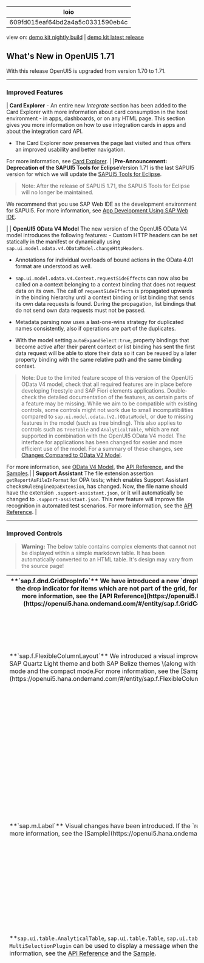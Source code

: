 <!-- loio609fd015eaf64bd2a4a5c0331590eb4c -->

| loio |
| -----|
| 609fd015eaf64bd2a4a5c0331590eb4c |

<div id="loio">

view on: [demo kit nightly build](https://openui5nightly.hana.ondemand.com/#/topic/609fd015eaf64bd2a4a5c0331590eb4c) | [demo kit latest release](https://openui5.hana.ondemand.com/#/topic/609fd015eaf64bd2a4a5c0331590eb4c)</div>

## What's New in OpenUI5 1.71

With this release OpenUI5 is upgraded from version 1.70 to 1.71.

***

<a name="loio609fd015eaf64bd2a4a5c0331590eb4c__section_qwl_pb5_zcb"/>

### Improved Features

| **Card Explorer** -   An entire new *Integrate* section has been added to the Card Explorer with more information about card consumption in the host environment - in apps, dashboards, or on any HTML page. This section gives you more information on how to use integration cards in apps and about the integration card API.

-   The Card Explorer now preserves the page last visited and thus offers an improved usability and better navigation.

 For more information, see [Card Explorer](https://openui5.hana.ondemand.com/test-resources/sap/ui/integration/demokit/cardExplorer/index.html). |
|**Pre-Announcement: Deprecation of the SAPUI5 Tools for Eclipse**Version 1.71 is the last SAPUI5 version for which we will update the [SAPUI5 Tools for Eclipse](https://tools.hana.ondemand.com/#sapui5).

> Note:
> After the release of SAPUI5 1.71, the SAPUI5 Tools for Eclipse will no longer be maintained.
> 
> 

We recommend that you use SAP Web IDE as the development environment for SAPUI5. For more information, see [App Development Using SAP Web IDE](App_Development_Using_SAP_Web_IDE_13ced94.md).

|
| **OpenUI5 OData V4 Model** The new version of the OpenUI5 OData V4 model introduces the following features: -   Custom HTTP headers can be set statically in the manifest or dynamically using `sap.ui.model.odata.v4.ODataModel.changeHttpHeaders`.

-   Annotations for individual overloads of bound actions in the OData 4.01 format are understood as well.

-   `sap.ui.model.odata.v4.Context.requestSideEffects` can now also be called on a context belonging to a context binding that does not request data on its own. The call of `requestSideEffects` is propagated upwards in the binding hierarchy until a context binding or list binding that sends its own data requests is found. During the propagation, list bindings that do not send own data requests must not be passed.

-   Metadata parsing now uses a last-one-wins strategy for duplicated names consistently, also if operations are part of the duplicates.

-   With the model setting `autoExpandSelect:true`, property bindings that become active after their parent context or list binding has sent the first data request will be able to store their data so it can be reused by a later property binding with the same relative path and the same binding context.


 > Note:
> Due to the limited feature scope of this version of the OpenUI5 OData V4 model, check that all required features are in place before developing freestyle and SAP Fiori elements applications. Double-check the detailed documentation of the features, as certain parts of a feature may be missing. While we aim to be compatible with existing controls, some controls might not work due to small incompatibilities compared to `sap.ui.model.odata.(v2.)ODataModel`, or due to missing features in the model \(such as tree binding\). This also applies to controls such as `TreeTable` and `AnalyticalTable`, which are not supported in combination with the OpenUI5 OData V4 model. The interface for applications has been changed for easier and more efficient use of the model. For a summary of these changes, see [Changes Compared to OData V2 Model](Changes_Compared_to_OData_V2_Model_abd4d7c.md).
> 
> 

 For more information, see [OData V4 Model](OData_V4_Model_5de13cf.md), the [API Reference](https://openui5.hana.ondemand.com/#/api/sap.ui.model.odata.v4), and the [Samples](https://openui5.hana.ondemand.com/#/entity/sap.ui.model.odata.v4.ODataModel).|
| **Support Assistant** The file extension assertion `getReportAsFileInFormat` for OPA tests; which enables Support Assistant checks`RuleEngineOpaExtension`, has changed. Now, the file name should have the extension `.support-assistant.json`, or it will automatically be changed to `.support-assistant.json`. This new feature will improve file recognition in automated test scenarios. For more information, see the [API Reference](https://openui5.hana.ondemand.com/#/api/sap.ui.core.support.RuleEngineOpaAssertions/methods/sap.ui.core.support.RuleEngineOpaAssertions.getReportAsFileInFormat). |

***

<a name="loio609fd015eaf64bd2a4a5c0331590eb4c__section_rqn_wd5_zcb"/>

### Improved Controls

 > **Warning:** The below table contains complex elements that cannot not be displayed within a simple markdown table. It has been automatically converted to an HTML table. It's design may vary from the source page!

<table>
	<thead>
		<tr>
			<th> **`sap.f.dnd.GridDropInfo`** We have introduced a new `dropIndicatorSize` property. It allows the app developer to specify the size of the drop indicator for items which are not part of the grid, for example, if a flat list item is dragged over an `sap.f.GridContainer`. For more information, see the [API Reference](https://openui5.hana.ondemand.com/#/api/sap.f.dnd.GridDropInfo) and the [Sample](https://openui5.hana.ondemand.com/#/entity/sap.f.GridContainer/sample/sap.f.sample.GridContainerDragAndDropFromList). </th>
		<tr>
			<td> **`sap.f.FlexibleColumnLayout`** We introduced a visual improvement of the column separator to enhance its visibility. It is applied to the SAP Quartz Light theme and both SAP Belize themes \(along with the high-contrast themes\), and there are no differences between the cozy mode and the compact mode.For more information, see the [Sample](https://openui5.hana.ondemand.com/#/entity/sap.f.FlexibleColumnLayout/sample/sap.f.sample.FlexibleColumnLayoutWithTwoColumnStart). </td>
			<td> **`sap.m.Dialog, sap.m.IconTabBar`, and `sap.m.Input`** Visual improvements based on the latest SAP Fiori Design Guidelines were implemented for the SAP Quartz Light theme.

 -   `sap.m.Dialog` - button stretching on mobile phones has been removed.
 -   `sap.m.Input` - `Success` semantic state border is now 1 px for both the SAP Quartz Light and SAP Belize themes.
 -   `sap.m.IconTabBar` - top, right, and left shadows are hidden. The bottom shadow is visible over the content, and the bottom border has been removed.
			</td>
		</tr>
		<tr>
			<td> **`sap.m.Label`** Visual changes have been introduced. If the `required` property is set to `true`, the asterisk is now smaller and darker. For more information, see the [Sample](https://openui5.hana.ondemand.com/#/entity/sap.m.Label/sample/sap.m.sample.Label). </td>
			<td> **`sap.m.Link`** A new key user adaptation/SAPUI5 flexibility feature now enables the `target` property to be changed in the UI Adaptation mode if the `href` property is set. For more information, see the [Samples](https://openui5.hana.ondemand.com/#/entity/sap.m.Link). </td>
			<td> **`sap.m.PlanningCalendar`** We have changed the look of the `sap.m.PlanningCalendar`. The header part is now aligned with the one of `sap.m.SinglePlanningCalendar` to have a similar experience when interacting with the two controls. For more information, see the [Sample](https://openui5.hana.ondemand.com/#/entity/sap.m.PlanningCalendar/sample/sap.m.sample.PlanningCalendarModifyAppointments). </td>
			<td> **`sap.m.SelectDialog`** We have updated the behavior of the `sap.m.SelectDialog` when the single selection mode has the `rememberSelections` property set to `true`. Now the user can close the `SelectDialog` by pressing the already selected item from a single selection dialog. This means that the users no longer need to press *Cancel*, if they have opened the `SelectDialog` for a second time to check what was previously selected. For more information, see the [API Reference](https://openui5.hana.ondemand.com/#/api/sap.m.SelectDialog) and the [Sample](https://openui5.hana.ondemand.com/#/entity/sap.m.SelectDialog). </td>
			<td> **`sap.m.SinglePlanningCalendar`** A new `viewChange` event has been introduced, which is fired when the user changes the view of the control. For more information, see the [API Reference](https://openui5.hana.ondemand.com/#/api/sap.m.SinglePlanningCalendar) and the [Sample](https://openui5.hana.ondemand.com/#/entity/sap.m.SinglePlanningCalendar/sample/sap.m.SinglePlanningCalendar). </td>
			<td> **`sap.m.TableSelectDialog`** The new `resizable` and `draggable` properties have been introduced which affect the desktop mode. They allow the `TableSelectDialog` to be dragged and resized. For more information, see the [API Reference](https://openui5.hana.ondemand.com/#/api/sap.m.TableSelectDialog) and the [Sample](https://openui5.hana.ondemand.com/#/entity/sap.m.TableSelectDialog/sample/sap.m.sample.TableSelectDialog). </td>
			<td> **`sap.m.ViewSettingsDialog`** We have improved the user experience of the search. When there are no items matching the search criteria, the *Select All* checkbox is disabled. For more information, see the [API Reference](https://openui5.hana.ondemand.com/#/api/sap.m.ViewSettingsDialog). </td>
			<td> **`sap.ui.integration.widgets.Card`**

 -   Static resource handling improvements have been introduced. Relative URLs for static resources \(i18n files, icons, and images\) inside the manifest can now be resolved based on the provided path in the `baseURL` property. This property helps to resolve the card bundle resource locations, in cases when the card manifest is provided as an object.
 -   We have introduced a new `withCredentials` boolean property for the `sap.ui.integration.widgets.Card`’s manifest. It is part of the `request` property. It indicates whether cross-site requests should be made using credentials or not.


 For more information, see the [API Reference](https://openui5.hana.ondemand.com/#/api/sap.ui.integration.widgets.Card). </td>
		</tr>
		<tr>
			<td>**`sap.ui.table.AnalyticalTable`, `sap.ui.table.Table`, `sap.ui.table.TreeTable`**The new `enableNotification` property of `MultiSelectionPlugin` can be used to display a message when the limit of rows that has been selected at the same time is reached.For more information, see the [API Reference](https://openui5.hana.ondemand.com/#/api/sap.ui.table.plugins.MultiSelectionPlugin) and the [Sample](https://openui5.hana.ondemand.com/#/entity/sap.ui.table.Table/sample/sap.ui.table.sample.MultiSelectionPlugin).</td>
	</tbody>
</table>


